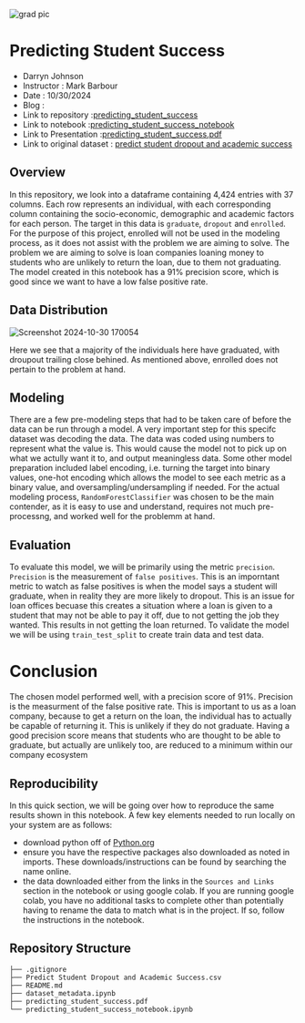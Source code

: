 ![grad pic](https://github.com/user-attachments/assets/0db9bf96-236b-4e58-af9d-6d95ce468881)

# Predicting Student Success

- Darryn Johnson
- Instructor : Mark Barbour
- Date : 10/30/2024
- Blog :
- Link to repository :[predicting_student_success](https://github.com/Djohnson1313/predicting_student_success)
- Link to notebook :[predicting_student_success_notebook](https://github.com/Djohnson1313/predicting_student_success/blob/main/predicting_student_success_notebook.ipynb)
- Link to Presentation :[predicting_student_success.pdf](https://github.com/Djohnson1313/predicting_student_success/blob/main/prediciting_student_success.pdf)
- Link to original dataset : [predict student dropout and academic success](https://www.kaggle.com/datasets/syedfaizanalii/predict-students-dropout-and-academic-success)

## Overview 

In this repository, we look into a dataframe containing 4,424 entries with 37 columns. Each row represents an individual, with each corresponding column containing the socio-economic, demographic and academic factors for each person. The target in this data is `graduate`, `dropout` and `enrolled`. For the purpose of this project, enrolled will not be used in the modeling process, as it does not assist with the problem we are aiming to solve. The problem we are aiming to solve is loan companies loaning money to students who are unlikely to return the loan, due to them not graduating. The model created in this notebook has a 91% precision score, which is good since we want to have a low false positive rate.

## Data Distribution 

![Screenshot 2024-10-30 170054](https://github.com/user-attachments/assets/ea76ff87-f5d2-45f0-ac3b-430f7773c32e)

Here we see that a majority of the individuals here have graduated, with droupout trailing close behined. As mentioned above, enrolled does not pertain to the problem at hand.

## Modeling 

There are a few pre-modeling steps that had to be taken care of before the data can be run through a model. A very important step for this specifc dataset was decoding the data. The data was coded using numbers to represent what the value is. This would cause the model not to pick up on what we actully want it to, and output meaningless data. Some other model preparation included label encoding, i.e. turning the target into binary values, one-hot encoding which allows the model to see each metric as a binary value, and oversampling/undersampling if needed. For the actual modeling process, `RandomForestClassifier`  was chosen to be the main contender, as it is easy to use and understand, requires not much pre-processng, and worked well for the problemm at hand.

## Evaluation

To evaluate this model, we will be primarily using the metric `precision`. `Precision` is the measurement of `false positives`. This is an imporntant metric to watch as false positives is when the model says a student will graduate, when in reality they are more likely to dropout. This is an issue for loan offices becuase this creates a situation where a loan is given to a student that may not be able to pay it off, due to not getting the job they wanted. This results in not getting the loan returned. To validate the model we will be using `train_test_split` to create train data and test data. 

# Conclusion 

The chosen model performed well, with a precision score of 91%. Precision is the measurment of the false positive rate. This is important to us as a loan company, because to get a return on the loan, the individual has to actually be capable of returning it. This is unlikely if they do not graduate. Having a good precision score means that students who are thought to be able to graduate, but actually are unlikely too, are reduced to a minimum within our company ecosystem

## Reproducibility
In this quick section, we will be going over how to reproduce the same results shown in this notebook. A few key elements needed to run locally on your system are as follows:

- download python off of [Python.org](https://www.python.org/downloads/)
- ensure you have the respective packages also downloaded as noted in imports. These downloads/instructions can be found by searching the name online.
- the data downloaded either from the links in the `Sources and Links` section in the notebook or using google colab.
If you are running google colab, you have no additional tasks to complete other than potentially having to rename the data to match what is in the project. If so, follow the instructions in the notebook.

## Repository Structure
```
├── .gitignore
├── Predict Student Dropout and Academic Success.csv
├── README.md
├── dataset_metadata.ipynb
├── predicting_student_success.pdf
└── predicting_student_success_notebook.ipynb
```
